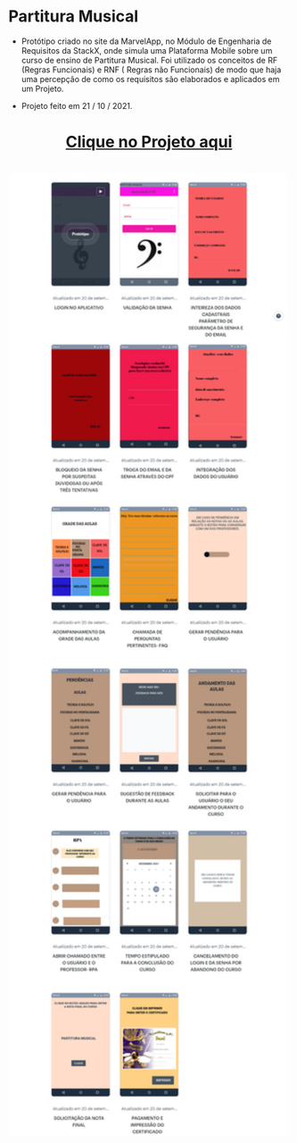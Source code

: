 # Partitura Musical

- Protótipo criado no site da MarvelApp, no Módulo de Engenharia de Requisitos da StackX, onde simula uma Plataforma Mobile sobre um curso de ensino de Partitura           Musical. Foi utilizado os conceitos de RF (Regras Funcionais) e RNF ( Regras não Funcionais) de modo que haja uma percepção de como os requisitos são elaborados e       aplicados em um Projeto. 

- Projeto feito em 21 / 10 / 2021.

 # <div align="center"> [Clique no Projeto aqui](https://marvelapp.com/prototype/2baj457g/screen/82125654)
 </div>
 
 #

<div align="center">
<img width="1212" alt="Screen Shot 2022-07-21 at 22 39 08" src="https://github.com/MaiaraSanto/Partitura-Musical/blob/main/Partitura Musical.png">
 </div>
 <br>
 
 


